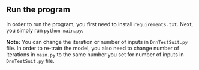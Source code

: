 ## Run the program

In order to run the program, you first need to install `requirements.txt`. Next, you simply run `python main.py`.

**Note:** You can change the iteration or number of inputs in  `DnnTestSuit.py` file. In order to re-train the model, you also need to change number of iterations in `main.py` to the same number you set for number of inputs in `DnnTestSuit.py` file.
